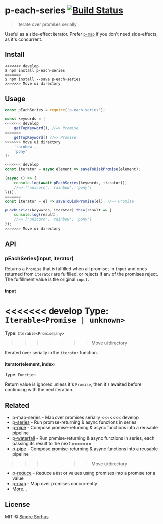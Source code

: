 # p-each-series [![Build Status](https://travis-ci.org/sindresorhus/p-each-series.svg?branch=master)](https://travis-ci.org/sindresorhus/p-each-series)

> Iterate over promises serially

Useful as a side-effect iterator. Prefer [`p-map`](https://github.com/sindresorhus/p-map) if you don't need side-effects, as it's concurrent.


## Install

```
<<<<<<< develop
$ npm install p-each-series
=======
$ npm install --save p-each-series
>>>>>>> Move ui directory
```


## Usage

```js
const pEachSeries = require('p-each-series');

const keywords = [
<<<<<<< develop
	getTopKeyword(), //=> Promise
=======
	getTopKeyword() //=> Promise
>>>>>>> Move ui directory
	'rainbow',
	'pony'
];

<<<<<<< develop
const iterator = async element => saveToDiskPromise(element);

(async () => {
	console.log(await pEachSeries(keywords, iterator));
	//=> ['unicorn', 'rainbow', 'pony']
})();
=======
const iterator = el => saveToDiskPromise(el); //=> Promise

pEachSeries(keywords, iterator).then(result => {
	console.log(result);
	//=> ['unicorn', 'rainbow', 'pony']
});
>>>>>>> Move ui directory
```


## API

### pEachSeries(input, iterator)

Returns a `Promise` that is fulfilled when all promises in `input` and ones returned from `iterator` are fulfilled, or rejects if any of the promises reject. The fulfillment value is the original `input`.

#### input

<<<<<<< develop
Type: `Iterable<Promise | unknown>`
=======
Type: `Iterable<Promise|any>`
>>>>>>> Move ui directory

Iterated over serially in the `iterator` function.

#### iterator(element, index)

Type: `Function`

Return value is ignored unless it's `Promise`, then it's awaited before continuing with the next iteration.


## Related

- [p-map-series](https://github.com/sindresorhus/p-map-series) - Map over promises serially
<<<<<<< develop
- [p-series](https://github.com/sindresorhus/p-series) - Run promise-returning & async functions in series
- [p-pipe](https://github.com/sindresorhus/p-pipe) - Compose promise-returning & async functions into a reusable pipeline
- [p-waterfall](https://github.com/sindresorhus/p-waterfall) - Run promise-returning & async functions in series, each passing its result to the next
=======
- [p-pipe](https://github.com/sindresorhus/p-pipe) - Compose promise-returning & async functions into a reusable pipeline
>>>>>>> Move ui directory
- [p-reduce](https://github.com/sindresorhus/p-reduce) - Reduce a list of values using promises into a promise for a value
- [p-map](https://github.com/sindresorhus/p-map) - Map over promises concurrently
- [More…](https://github.com/sindresorhus/promise-fun)


## License

MIT © [Sindre Sorhus](https://sindresorhus.com)
